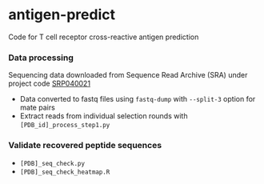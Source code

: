 # antigen-predict
Code for T cell receptor cross-reactive antigen prediction

### Data processing

Sequencing data downloaded from Sequence Read Archive (SRA) under project code [SRP040021](http://www.ncbi.nlm.nih.gov/Traces/sra/sra.cgi?study=SRP040021)

- Data converted to fastq files using `fastq-dump` with `--split-3` option for mate pairs
- Extract reads from individual selection rounds with `[PDB_id]_process_step1.py` 

### Validate recovered peptide sequences
- `[PDB]_seq_check.py`
- `[PDB]_seq_check_heatmap.R`



